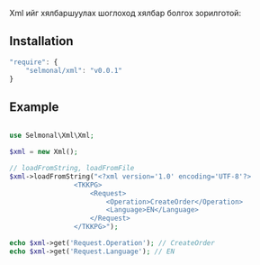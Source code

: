 Xml ийг хялбаршуулах шоглоход хялбар болгох зорилготой:

## Installation

```js
"require": {
    "selmonal/xml": "v0.0.1"
}
```

## Example

```php

use Selmonal\Xml\Xml;

$xml = new Xml();

// loadFromString, loadFromFile
$xml->loadFromString("<?xml version='1.0' encoding='UTF-8'?>
                <TKKPG>
                    <Request>
                        <Operation>CreateOrder</Operation>
                        <Language>EN</Language>
                    </Request>
                </TKKPG>");

echo $xml->get('Request.Operation'); // CreateOrder
echo $xml->get('Request.Language'); // EN

```